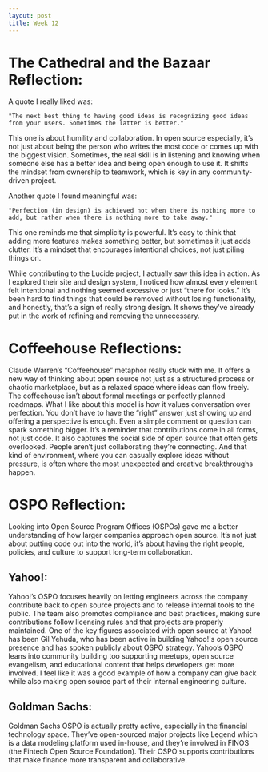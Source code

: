 ```yaml
---
layout: post
title: Week 12
---
```


# The Cathedral and the Bazaar Reflection:
A quote I really liked was:

```"The next best thing to having good ideas is recognizing good ideas from your users. Sometimes the latter is better."```

This one is about humility and collaboration. In open source especially, it’s not just about being the person who writes the most code or comes up with the biggest vision. Sometimes, the real skill is in listening and knowing when someone else has a better idea and being open enough to use it. It shifts the mindset from ownership to teamwork, which is key in any community-driven project.

Another quote I found meaningful was:

```"Perfection (in design) is achieved not when there is nothing more to add, but rather when there is nothing more to take away."```

This one reminds me that simplicity is powerful. It’s easy to think that adding more features makes something better, but sometimes it just adds clutter. It’s a mindset that encourages intentional choices, not just piling things on.

While contributing to the Lucide project, I actually saw this idea in action. As I explored their site and design system, I noticed how almost every element felt intentional and nothing seemed excessive or just “there for looks.” It’s been hard to find things that could be removed without losing functionality, and honestly, that’s a sign of really strong design. It shows they’ve already put in the work of refining and removing the unnecessary.
<!--more--> 


# Coffeehouse Reflections:
Claude Warren’s “Coffeehouse” metaphor really stuck with me. It offers a new way of thinking about open source not just as a structured process or chaotic marketplace, but as a relaxed space where ideas can flow freely. The coffeehouse isn’t about formal meetings or perfectly planned roadmaps. What I like about this model is how it values conversation over perfection. You don’t have to have the “right” answer just showing up and offering a perspective is enough. Even a simple comment or question can spark something bigger. It’s a reminder that contributions come in all forms, not just code. It also captures the social side of open source that often gets overlooked. People aren’t just collaborating they’re connecting. And that kind of environment, where you can casually explore ideas without pressure, is often where the most unexpected and creative breakthroughs happen.

# OSPO Reflection:
Looking into Open Source Program Offices (OSPOs) gave me a better understanding of how larger companies approach open source. It’s not just about putting code out into the world, it’s about having the right people, policies, and culture to support long-term collaboration. 



## Yahoo!:
Yahoo!’s OSPO focuses heavily on letting engineers across the company contribute back to open source projects and to release internal tools to the public. The team also promotes compliance and best practices, making sure contributions follow licensing rules and that projects are properly maintained. One of the key figures associated with open source at Yahoo! has been Gil Yehuda, who has been active in building Yahoo!'s open source presence and has spoken publicly about OSPO strategy. Yahoo’s OSPO leans into community building too supporting meetups, open source evangelism, and educational content that helps developers get more involved. I feel like it was a good example of how a company can give back while also making open source part of their internal engineering culture.


## Goldman Sachs:
Goldman Sachs OSPO is actually pretty active, especially in the financial technology space. They’ve open-sourced major projects like Legend which is a data modeling platform used in-house, and they’re involved in FINOS (the Fintech Open Source Foundation). Their OSPO supports contributions that make finance more transparent and collaborative.